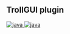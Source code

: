 ## TrollGUI plugin
<p align="left"> 
  <a href="https://www.java.com/" target="_blank">
    <img src="https://img.shields.io/badge/JAVA-red?style=for-the-badge&logo=coffeescript&logoColor=white" alt="java"/> 
  </a> 
  <a href="https://www.spigotmc.org/" target="_blank">
    <img src="https://img.shields.io/badge/SpigotMC-orange?style=for-the-badge&logo=SpigotMC&logoColor=white" alt="java"/> 
  </a> 
  <p/>

